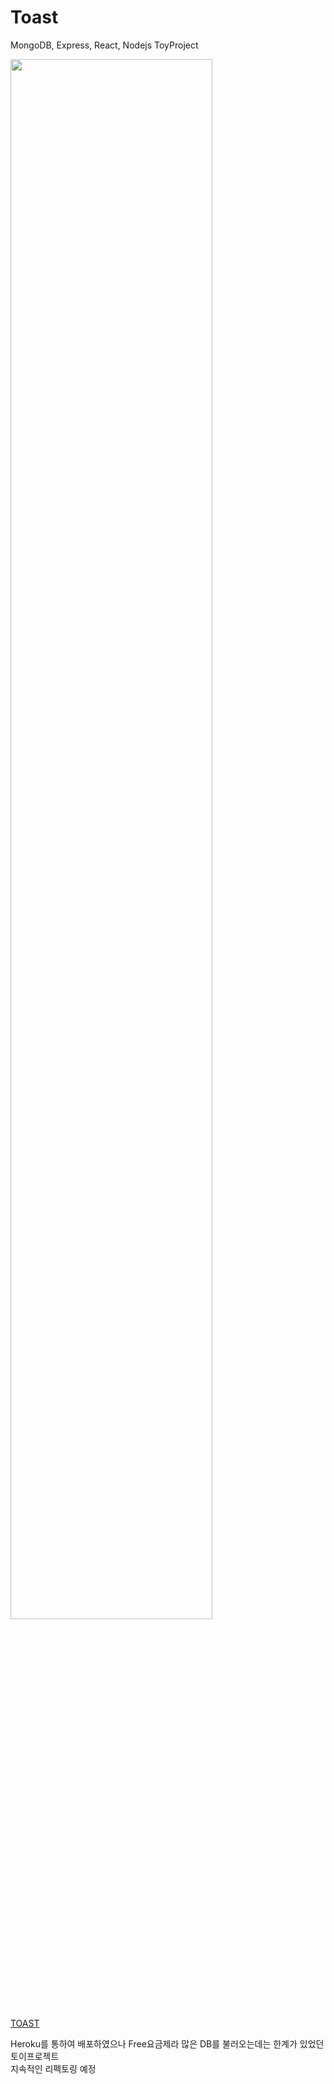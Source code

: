 # Toast
MongoDB, Express, React, Nodejs  ToyProject

<img width="80%" src="https://user-images.githubusercontent.com/96166013/190034457-8ef3b3e6-ce44-48a8-bc1b-4cd962abaaf1.gif"/>

<a href="https://toast-picker.herokuapp.com/" target="_blanket">TOAST</a>

Heroku를 통하여 배포하였으나 Free요금제라 많은 DB를 불러오는데는 한계가 있었던 토이프로젝트
<br/>
지속적인 리펙토링 예정
